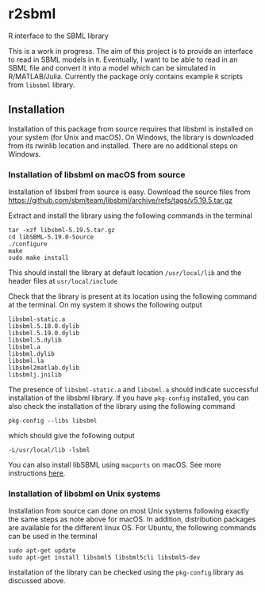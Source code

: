 # r2sbml
R interface to the SBML library

This is a work in progress. The aim of this project is to provide an interface to read in SBML models in `R`. Eventually, I want to be able to read in an SBML file and convert it into a model which can be simulated in R/MATLAB/Julia. 
Currently the package only contains example `R` scripts from `libsbml` library.

## Installation
Installation of this package from source requires that libsbml is installed on your system (for Unix and macOS). On Windows, the library is downloaded from its rwinlib location and installed. There are no additional steps on Windows.

###  Installation of libsbml on macOS from source
Installation of libsbml from source is easy. Download the source files from https://github.com/sbmlteam/libsbml/archive/refs/tags/v5.19.5.tar.gz

Extract and install the library using the following commands in the terminal
```
tar -xzf libsbml-5.19.5.tar.gz 
cd libSBML-5.19.0-Source
./configure
make
sudo make install
```
This should install the library at default location `/usr/local/lib` and the header files at `usr/local/include`

Check that the library is present at its location using the following command at the terminal. On my system it shows the following output
```
libsbml-static.a
libsbml.5.18.0.dylib
libsbml.5.19.0.dylib
libsbml.5.dylib
libsbml.a
libsbml.dylib
libsbml.la
libsbml2matlab.dylib
libsbmlj.jnilib
```

The presence of `libsbml-static.a` and `libsbml.a` should indicate successful installation of the libsbml library. If you have `pkg-config` installed, you can also check the installation of the library using the following command
```
pkg-config --libs libsbml
```
which should give the following output
```
-L/usr/local/lib -lsbml
```
You can also install libSBML using `macports` on macOS. See more instructions [here](https://ports.macports.org/port/libsbml/).

### Installation of libsbml on Unix systems
Installation from source can done on most Unix systems following exactly the same steps as note above for macOS. In addition, distribution packages are available for the different linux OS. For Ubuntu, the following commands can be used in the terminal
```
sudo apt-get update
sudo apt-get install libsbml5 libsbml5cli libsbml5-dev
```
Installation of the library can be checked using the `pkg-config` library as discussed above.
